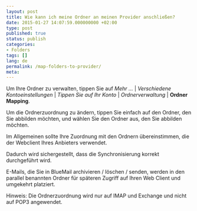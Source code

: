 ```yaml
---
layout: post
title: Wie kann ich meine Ordner an meinen Provider anschließen?
date: 2015-01-27 14:07:59.000000000 +02:00
type: post
published: true
status: publish
categories:
- Folders
tags: []
lang: de
permalink: /map-folders-to-provider/
meta:
---
```


Um Ihre Ordner zu verwalten, tippen Sie auf *Mehr ...* \| *Verschiedene Kontoeinstellungen* \| *Tippen Sie auf Ihr Konto* \| *Ordnerverwaltung* \| **Ordner Mapping**.

Um die Ordnerzuordnung zu ändern, tippen Sie einfach auf den Ordner, den Sie abbilden möchten, und wählen Sie den Ordner aus, den Sie abbilden möchten.

Im Allgemeinen sollte Ihre Zuordnung mit den Ordnern übereinstimmen, die der Webclient Ihres Anbieters verwendet.

Dadurch wird sichergestellt, dass die Synchronisierung korrekt durchgeführt wird.

E-Mails, die Sie in BlueMail archivieren / löschen / senden, werden in den parallel benannten Ordner für späteren Zugriff auf Ihren Web Client und umgekehrt platziert.

Hinweis: Die Ordnerzuordnung wird nur auf IMAP und Exchange und nicht auf POP3 angewendet.

